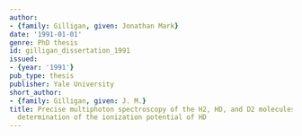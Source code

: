 ```yaml
---
author:
- {family: Gilligan, given: Jonathan Mark}
date: '1991-01-01'
genre: PhD thesis
id: gilligan_dissertation_1991
issued:
- {year: '1991'}
pub_type: thesis
publisher: Yale University
short_author:
- {family: Gilligan, given: J. M.}
title: Precise multiphoton spectroscopy of the H2, HD, and D2 molecules and a new
  determination of the ionization potential of HD
---
```

